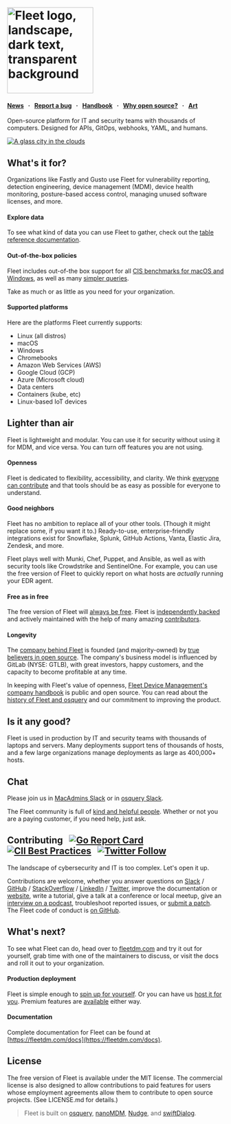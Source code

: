 <h1><a href="https://fleetdm.com"><img width="200" alt="Fleet logo, landscape, dark text, transparent background" src="https://github.com/user-attachments/assets/5b52c536-f33e-4159-b2a3-d48f31868cd2"></a></h1>


#### [News](https://fleetdm.com/announcements) &nbsp; · &nbsp; [Report a bug](https://github.com/fleetdm/fleet/issues/new) &nbsp; · &nbsp; [Handbook](https://fleetdm.com/handbook/company) &nbsp; · &nbsp; [Why open source?](https://fleetdm.com/handbook/company/why-this-way#why-open-source) &nbsp; · &nbsp; [Art](https://fleetdm.com/logos)


Open-source platform for IT and security teams with thousands of computers.  Designed for APIs, GitOps, webhooks, YAML, and humans.

<a href="https://fleetdm.com/logos"><img src="https://github.com/fleetdm/fleet/assets/618009/f835ec29-1cb9-49ba-a0f3-395ffd9d5c9f" alt="A glass city in the clouds"/></a>


## What's it for?
Organizations like Fastly and Gusto use Fleet for vulnerability reporting, detection engineering, device management (MDM), device health monitoring, posture-based access control, managing unused software licenses, and more.

#### Explore data
To see what kind of data you can use Fleet to gather, check out the [table reference documentation](https://fleetdm.com/tables).

#### Out-of-the-box policies
Fleet includes out-of-the box support for all [CIS benchmarks for macOS and Windows](https://fleetdm.com/docs/using-fleet/cis-benchmarks), as well as many [simpler queries](https://fleetdm.com/queries).

Take as much or as little as you need for your organization.

#### Supported platforms
Here are the platforms Fleet currently supports:

- Linux (all distros)
- macOS
- Windows
- Chromebooks
- Amazon Web Services (AWS)
- Google Cloud (GCP)
- Azure (Microsoft cloud)
- Data centers
- Containers (kube, etc)
- Linux-based IoT devices

## Lighter than air
Fleet is lightweight and modular.  You can use it for security without using it for MDM, and vice versa.  You can turn off features you are not using.

#### Openness
Fleet is dedicated to flexibility, accessibility, and clarity.  We think [everyone can contribute](https://fleetdm.com/handbook/company#openness) and that tools should be as easy as possible for everyone to understand.

#### Good neighbors
Fleet has no ambition to replace all of your other tools.  (Though it might replace some, if you want it to.)  Ready-to-use, enterprise-friendly integrations exist for Snowflake, Splunk, GitHub Actions, Vanta, Elastic Jira, Zendesk, and more.

Fleet plays well with Munki, Chef, Puppet, and Ansible, as well as with security tools like Crowdstrike and SentinelOne.  For example, you can use the free version of Fleet to quickly report on what hosts are _actually_ running your EDR agent.

#### Free as in free
The free version of Fleet will [always be free](https://fleetdm.com/pricing).  Fleet is [independently backed](https://linkedin.com/company/fleetdm) and actively maintained with the help of many amazing [contributors](https://github.com/fleetdm/fleet/graphs/contributors).

#### Longevity
The [company behind Fleet](https://fleetdm.com/handbook/company) is founded (and majority-owned) by [true believers in open source](https://fleetdm.com/handbook/company/why-this-way#why-open-source).  The company's business model is influenced by GitLab (NYSE: GTLB), with great investors, happy customers, and the capacity to become profitable at any time.

In keeping with Fleet's value of openness, [Fleet Device Management's company handbook](https://fleetdm.com/handbook/company) is public and open source.  You can read about the [history of Fleet and osquery](https://fleetdm.com/handbook/company#history) and our commitment to improving the product.

<!-- > To upgrade from Fleet ≤3.2.0, just follow the upgrading steps for the earliest subsequent major release from this repository (it'll work out of the box until the release of Fleet 5.0). -->


## Is it any good?
Fleet is used in production by IT and security teams with thousands of laptops and servers.  Many deployments support tens of thousands of hosts, and a few large organizations manage deployments as large as 400,000+ hosts.



## Chat
Please join us in [MacAdmins Slack](https://www.macadmins.org/) or in [osquery Slack](https://fleetdm.com/slack).

The Fleet community is full of [kind and helpful people](https://fleetdm.com/handbook/company#empathy).  Whether or not you are a paying customer, if you need help, just ask.


## Contributing &nbsp; [![Go Report Card](https://goreportcard.com/badge/github.com/fleetdm/fleet)](https://goreportcard.com/report/github.com/fleetdm/fleet) &nbsp; [![CII Best Practices](https://bestpractices.coreinfrastructure.org/projects/5537/badge)](https://bestpractices.coreinfrastructure.org/projects/5537) &nbsp; [![Twitter Follow](https://img.shields.io/twitter/follow/fleetctl.svg?style=social&maxAge=3600)](https://twitter.com/fleetctl) &nbsp; 

The landscape of cybersecurity and IT is too complex.  Let's open it up.

Contributions are welcome, whether you answer questions on [Slack](https://fleetdm.com/slack) / [GitHub](https://github.com/fleetdm/fleet/issues) / [StackOverflow](https://stackoverflow.com/search?q=osquery) / [LinkedIn](https://linkedin.com/company/fleetdm) / [Twitter](https://twitter.com/fleetctl), improve the documentation or [website](./website), write a tutorial, give a talk at a conference or local meetup, give an [interview on a podcast](https://fleetdm.com/podcasts), troubleshoot reported issues, or [submit a patch](https://fleetdm.com/docs/contributing/contributing).  The Fleet code of conduct is [on GitHub](https://github.com/fleetdm/fleet/blob/main/CODE_OF_CONDUCT.md).

<!-- - Great contributions are motivated by real-world use cases or learning.
- Some of the most valuable contributions might not touch any code at all.
- Small, iterative, simple (boring) changes are the easiest to merge. -->

## What's next?
To see what Fleet can do, head over to [fleetdm.com](https://fleetdm.com) and try it out for yourself, grab time with one of the maintainers to discuss, or visit the docs and roll it out to your organization.

#### Production deployment
Fleet is simple enough to [spin up for yourself](https://fleetdm.com/docs/get-started/tutorials-and-guides).  Or you can have us [host it for you](https://fleetdm.com/pricing).  Premium features are [available](https://fleetdm.com/pricing) either way.

#### Documentation
Complete documentation for Fleet can be found at [https://fleetdm.com/docs](https://fleetdm.com/docs).


## License
The free version of Fleet is available under the MIT license.  The commercial license is also designed to allow contributions to paid features for users whose employment agreements allow them to contribute to open source projects.  (See LICENSE.md for details.)

> Fleet is built on [osquery](https://github.com/osquery/osquery), [nanoMDM](https://github.com/micromdm/nanomdm), [Nudge](https://github.com/macadmins/nudge), and [swiftDialog](https://github.com/swiftDialog/swiftDialog).
